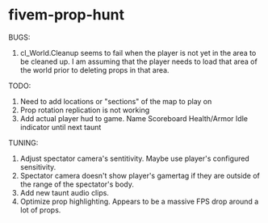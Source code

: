 # fivem-prop-hunt
 
BUGS:
1. cl_World.Cleanup seems to fail when the player is not yet in the area to be cleaned up. I am assuming that the player needs to load that area of the world prior to deleting props in that area.

TODO:
1. Need to add locations or "sections" of the map to play on
2. Prop rotation replication is not working
3. Add actual player hud to game.
        Name
        Scoreboard
        Health/Armor
        Idle indicator until next taunt
        
TUNING:
1. Adjust spectator camera's sentitivity. Maybe use player's configured sensitivity.
2. Spectator camera doesn't show player's gamertag if they are outside of the range of the spectator's body.
3. Add new taunt audio clips.
4. Optimize prop highlighting. Appears to be a massive FPS drop around a lot of props.